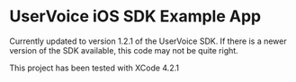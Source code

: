 # UserVoice iOS SDK Example App

Currently updated to version 1.2.1 of the UserVoice SDK. If there is a newer
version of the SDK available, this code may not be quite right.

This project has been tested with XCode 4.2.1
